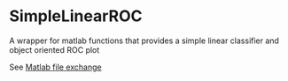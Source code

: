 # SimpleLinearROC
A wrapper for matlab functions that provides a simple linear classifier and object oriented ROC plot

See [Matlab file exchange](http://uk.mathworks.com/matlabcentral/fileexchange/52611-simple-linear-classification-and-receiver-operating-characteristic-plotting)

